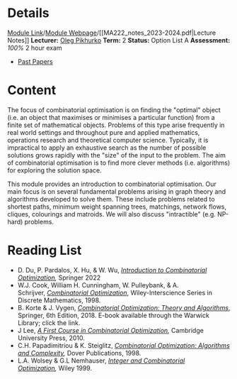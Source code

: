 # Details
[Module Link](https://courses.warwick.ac.uk/modules/2024/MA222-10)/[Module Webpage](https://warwick.ac.uk/fac/sci/maths/currentstudents/ughandbook/year2/ma252/)/[[MA222_notes_2023-2024.pdf|Lecture Notes]]
**Lecturer:** [Oleg Pikhurko](https://warwick.ac.uk/fac/sci/maths/people/staff/oleg_pikhurko/)
**Term:** 2
**Status:** Option List A
**Assessment:** *100%* 2 hour exam
- [Past Papers](https://warwick.ac.uk/exampapers?q=MA252)
# Content 
The focus of combinatorial optimisation is on finding the "optimal" object (i.e. an object that maximises or minimises a particular function) from a finite set of mathematical objects. Problems of this type arise frequently in real world settings and throughout pure and applied mathematics, operations research and theoretical computer science. Typically, it is impractical to apply an exhaustive search as the number of possible solutions grows rapidly with the "size" of the input to the problem. The aim of combinatorial optimisation is to find more clever methods (i.e. algorithms) for exploring the solution space.

This module provides an introduction to combinatorial optimisation. Our main focus is on several fundamental problems arising in graph theory and algorithms developed to solve them. These include problems related to shortest paths, minimum weight spanning trees, matchings, network flows, cliques, colourings and matroids. We will also discuss "intractible" (e.g. NP-hard) problems.

# Reading List
- D. Du, P. Pardalos, X. Hu, & W. Wu, _[Introduction to Combinatorial Optimization](https://go.exlibris.link/jzv3yvCB),_ Springer 2022
- W.J. Cook, William H. Cunningham, W. Pulleybank, & A. Schrijver, _[Combinatorial Optimization](https://go.exlibris.link/B85P7pCj)_, Wiley-Interscience Series in Discrete Mathematics, 1998.
- B. Korte & J. Vygen, _[Combinatorial Optimization: Theory and Algorithms](https://go.exlibris.link/yc4G45PF)_, Springer, 6th Edition, 2018. E-book available through the Warwick Library; click the link.
- J Lee, _[A First Course in Combinatorial Optimization](https://go.exlibris.link/bqdWz0X6),_ Cambridge University Press, 2010.
- C.H. Papadimitriou & K. Steiglitz, _[Combinatorial Optimization: Algorithms and Complexity](https://go.exlibris.link/rLMZtHvj),_ Dover Publications, 1998.
- L.A. Wolsey & G.L Nemhauser, _[Integer and Combinatorial Optimization](https://go.exlibris.link/WytscbCK),_ Wiley 1999.